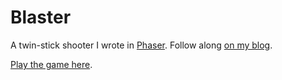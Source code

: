 # Blaster

A twin-stick shooter I wrote in [Phaser][phaser]. Follow along [on my blog][blasterblog].

[Play the game here][playblaster].

  [phaser]: http://phaser.io
  [blasterblog]: http://drhayes.io/blaster
  [playblaster]: http://drhayes-blaster.divshot.io
